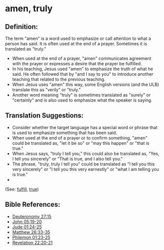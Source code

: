 # amen, truly #

## Definition: ##

The term "amen" is a word used to emphasize or call attention to what a person has said. It is often used at the end of a prayer. Sometimes it is translated as "truly."

* When used at the end of a prayer, "amen" communicates agreement with the prayer or expresses a desire that the prayer be fulfilled.
* In his teaching, Jesus used "amen" to emphasize the truth of what he said. He often followed that by "and I say to you" to introduce another teaching that related to the previous teaching.
* When Jesus uses "amen" this way, some English versions (and the ULB) translate this as "verily" or  "truly."
* Another word meaning "truly" is sometimes translated as "surely" or "certainly" and is also used to emphasize what the speaker is saying.

## Translation Suggestions: ##

* Consider whether the target language has a special word or phrase that is used to emphasize something that has been said.
* When used at the end of a prayer or to confirm something, "amen" could be translated as, "let it be so" or "may this happen" or "that is true."
* When Jesus says, "truly I tell you," this could also be translated as, "Yes, I tell you sincerely" or "That is true, and I also tell you."
* The phrase, "truly, truly I tell you" could be translated as "I tell you this very sincerely" or "I tell you this very earnestly" or "what I am telling you is true."
* 
(See: [fulfill](../kt/fulfill.md), [true](../kt/true.md))

## Bible References: ##

* [Deuteronomy 27:15](https://door43.org/en/bible/notes/deu/27/15)
* [John 05:19-20](https://door43.org/en/bible/notes/jhn/05/19)
* [Jude 01:24-25](https://door43.org/en/bible/notes/jud/01/24)
* [Matthew 26:33-35](https://door43.org/en/bible/notes/mat/26/33)
* [Philemon 01:23-25](https://door43.org/en/bible/notes/phm/01/23)
* [Revelation 22:20-21](https://door43.org/en/bible/notes/rev/22/20)

